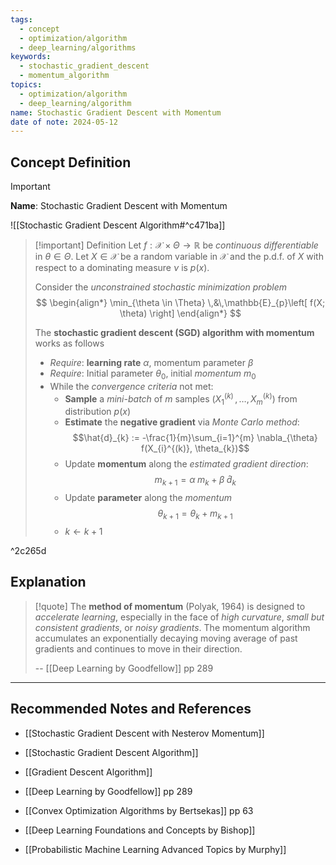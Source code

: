 ```yaml
---
tags:
  - concept
  - optimization/algorithm
  - deep_learning/algorithms
keywords:
  - stochastic_gradient_descent
  - momentum_algorithm
topics:
  - optimization/algorithm
  - deep_learning/algorithm
name: Stochastic Gradient Descent with Momentum
date of note: 2024-05-12
---
```


## Concept Definition

>[!important]
>**Name**: Stochastic Gradient Descent with Momentum

![[Stochastic Gradient Descent Algorithm#^c471ba]]


>[!important] Definition
>Let  $f: \mathcal{X} \times \Theta \to \mathbb{R}$ be *continuous differentiable* in $\theta\in \Theta$. Let $X \in \mathcal{X}$ be a random variable in $\mathcal{X}$ and the p.d.f. of $X$ with respect to a dominating measure $\nu$ is $p(x)$.
>
>Consider the *unconstrained stochastic minimization problem*
>$$
>\begin{align*}
> \min_{\theta \in \Theta} \,&\,\mathbb{E}_{p}\left[  f(X; \theta) \right]
>\end{align*}
>$$
>
>The **stochastic gradient descent (SGD) algorithm with momentum** works as follows
>- *Require*: **learning rate** $\alpha$, momentum parameter $\beta$
>- *Require*: Initial parameter $\theta_{0}$, initial *momentum* $m_{0}$
>- While the *convergence criteria* not met:
>	- **Sample** a *mini-batch* of $m$ samples $(X_{1}^{(k)} \,{,}\ldots{,}\,X_{m}^{(k)} )$ from distribution $p(x)$
>	- **Estimate** the **negative gradient** via *Monte Carlo method*: $$\hat{d}_{k} := -\frac{1}{m}\sum_{i=1}^{m} \nabla_{\theta} f(X_{i}^{(k)}, \theta_{k})$$
>	- Update **momentum** along the *estimated gradient direction*:  $$m_{k+1} =  \alpha\;m_{k} + \beta\;\hat{d}_{k}$$ 
>	- Update **parameter** along the *momentum* $$\theta_{k+1} = \theta_{k} + m_{k+1}$$ 
>	- $k \leftarrow k+1$

^2c265d





## Explanation

>[!quote]
>The **method of momentum** (Polyak, 1964) is designed to *accelerate learning*, especially in the face of *high curvature*, *small but consistent gradients*, or *noisy gradients*. The momentum algorithm accumulates an exponentially decaying moving average of past gradients and continues to move in their direction.
>
>--  [[Deep Learning by Goodfellow]] pp 289



-----------
##  Recommended Notes and References

- [[Stochastic Gradient Descent with Nesterov Momentum]]
- [[Stochastic Gradient Descent Algorithm]]
- [[Gradient Descent Algorithm]]


- [[Deep Learning by Goodfellow]] pp 289
- [[Convex Optimization Algorithms by Bertsekas]] pp 63
- [[Deep Learning Foundations and Concepts by Bishop]]
- [[Probabilistic Machine Learning Advanced Topics by Murphy]]